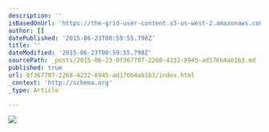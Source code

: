 ```yaml
---
description: ''
isBasedOnUrl: 'https://the-grid-user-content.s3-us-west-2.amazonaws.com/aa250b41-018b-46ea-973e-acb88981c3c8.jpg'
author: []
datePublished: '2015-06-23T00:59:55.798Z'
title: ''
dateModified: '2015-06-23T00:59:55.798Z'
sourcePath: _posts/2015-06-23-0f367707-2268-4232-8945-ad176b4ab1b3.md
published: true
url: 0f367707-2268-4232-8945-ad176b4ab1b3/index.html
_context: 'http://schema.org'
_type: Article

---
```

![](https://the-grid-user-content.s3-us-west-2.amazonaws.com/aa250b41-018b-46ea-973e-acb88981c3c8.jpg)